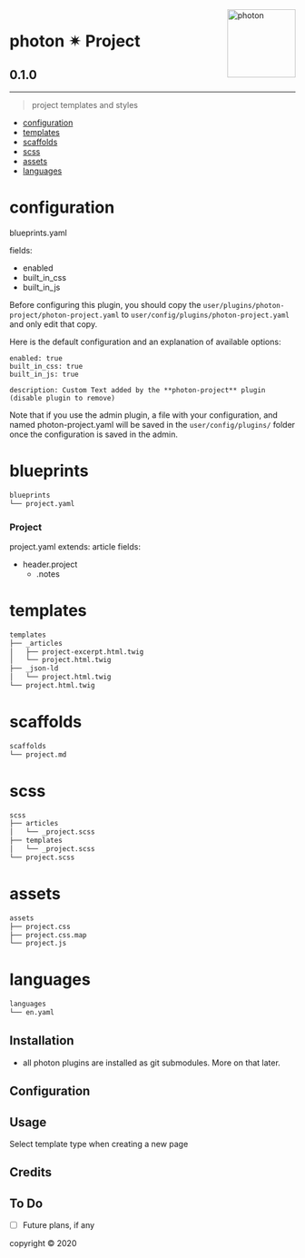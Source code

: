 <a href="https://photon-platform.net/">
    <img src="https://photon-platform.net/user/images/photon-logo-banner.png" alt="photon" title="photon" align="right" height="120" />
</a>


# photon ✴ Project

## 0.1.0

---


> project templates and styles

- [configuration](#configuration)
- [templates](#templates)
- [scaffolds](#scaffolds)
- [scss](#scss)
- [assets](#assets)
- [languages](#languages)

# configuration
blueprints.yaml

fields:
- enabled
- built_in_css
- built_in_js

Before configuring this plugin, you should copy the `user/plugins/photon-project/photon-project.yaml` to `user/config/plugins/photon-project.yaml` and only edit that copy.

Here is the default configuration and an explanation of available options:

```
enabled: true
built_in_css: true
built_in_js: true

description: Custom Text added by the **photon-project** plugin (disable plugin to remove)
```

Note that if you use the admin plugin, a file with your configuration, and named photon-project.yaml will be saved in the `user/config/plugins/` folder once the configuration is saved in the admin.


# blueprints

```sh
blueprints
└── project.yaml
```

### Project
project.yaml
extends: article
fields:
- header.project
  - .notes

# templates

```sh
templates
├── _articles
│   ├── project-excerpt.html.twig
│   └── project.html.twig
├── _json-ld
│   └── project.html.twig
└── project.html.twig
```

# scaffolds

```sh
scaffolds
└── project.md
```

# scss

```sh
scss
├── articles
│   └── _project.scss
├── templates
│   └── _project.scss
└── project.scss
```

# assets

```sh
assets
├── project.css
├── project.css.map
└── project.js
```

# languages

```sh
languages
└── en.yaml
```


## Installation

- all photon plugins are installed as git submodules. More on that later.



## Configuration


## Usage

Select template type when creating a new page

## Credits


## To Do

- [ ] Future plans, if any


copyright &copy; 2020
